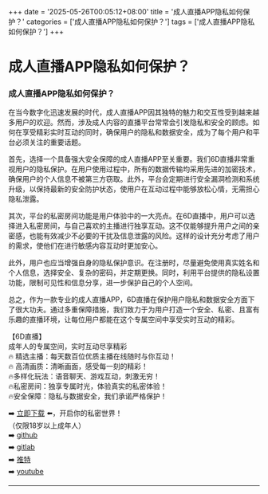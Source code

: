+++
date = '2025-05-26T00:05:12+08:00'
title = '成人直播APP隐私如何保护？'
categories = ['成人直播APP隐私如何保护？']
tags = ['成人直播APP隐私如何保护？']
+++

# 成人直播APP隐私如何保护？

### 成人直播APP隐私如何保护？

在当今数字化迅速发展的时代，成人直播APP因其独特的魅力和交互性受到越来越多用户的欢迎。然而，涉及成人内容的直播平台常常会引发隐私和安全的顾虑。如何在享受精彩实时互动的同时，确保用户的隐私和数据安全，成为了每个用户和平台必须关注的重要话题。

首先，选择一个具备强大安全保障的成人直播APP至关重要。我们6D直播非常重视用户的隐私保护。在用户使用过程中，所有的数据传输均采用先进的加密技术，确保用户的个人信息不被第三方窃取。此外，平台会定期进行安全漏洞检测和系统升级，以保持最新的安全防护状态，使用户在互动过程中能够放松心情，无需担心隐私泄露。

其次，平台的私密房间功能是用户体验中的一大亮点。在6D直播中，用户可以选择进入私密房间，与自己喜欢的主播进行独享互动。这不仅能够提升用户之间的亲密感，也能有效减少不必要的干扰及信息泄露的风险。这样的设计充分考虑了用户的需求，使他们在进行敏感内容互动时更加安心。

此外，用户也应当增强自身的隐私保护意识。在注册时，尽量避免使用真实姓名和个人信息，选择安全、复杂的密码，并定期更换。同时，利用平台提供的隐私设置功能，限制可见性和信息分享，进一步保护自己的个人空间。

总之，作为一款专业的成人直播APP，6D直播在保护用户隐私和数据安全方面下了很大功夫。通过多重保障措施，我们致力于为用户打造一个安全、私密、且富有乐趣的直播环境，让每位用户都能在这个专属空间中享受实时互动的精彩。

【6D直播】  
成年人的专属空间，实时互动尽享精彩  
🔥 精选主播：每天数百位优质主播在线随时与你互动！  
🔥 高清画质：清晰画面，感受每一刻的精彩！  
🔥多样化玩法：语音聊天、游戏互动，刺激无穷！  
🔥私密房间：独享专属时光，体验真实的私密体验！  
🔥安全保障：隐私与数据安全，我们承诺严格保护！

➡️ [立即下载](https://down123.s3.ap-east-1.amazonaws.com/down/down.html?channelCode=blog) ⬅️，开启你的私密世界！  
（仅限18岁以上成年人）  
➡️ [github](https://aldult-live.github.io/)  
➡️ [gitlab](https://seo-09598d.gitlab.io/)  
➡️ [推特](https://x.com/wegame33)  
➡️ [youtube](https://www.youtube.com/@6Dlive)

---
